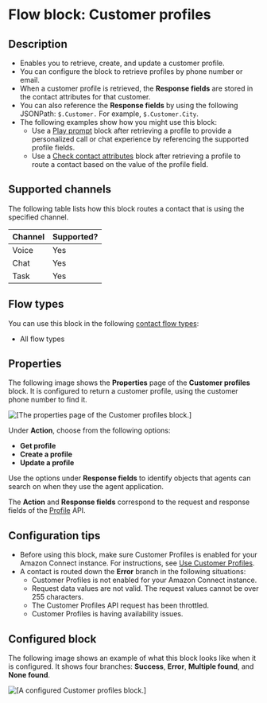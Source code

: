 # Flow block: Customer profiles<a name="customer-profiles-block"></a>

## Description<a name="customer-profiles-block-description"></a>
+ Enables you to retrieve, create, and update a customer profile\.
+ You can configure the block to retrieve profiles by phone number or email\.
+ When a customer profile is retrieved, the **Response fields** are stored in the contact attributes for that customer\.
+ You can also reference the **Response fields** by using the following JSONPath: `$.Customer.` For example, `$.Customer.City`\.
+ The following examples show how you might use this block:
  + Use a [Play prompt](play.md) block after retrieving a profile to provide a personalized call or chat experience by referencing the supported profile fields\.
  + Use a [Check contact attributes](check-contact-attributes.md) block after retrieving a profile to route a contact based on the value of the profile field\.

## Supported channels<a name="customer-profiles-block-channels"></a>

The following table lists how this block routes a contact that is using the specified channel\. 


| Channel | Supported? | 
| --- | --- | 
| Voice | Yes | 
| Chat | Yes | 
| Task | Yes | 

## Flow types<a name="customer-profiles-block-types"></a>

You can use this block in the following [contact flow types](create-contact-flow.md#contact-flow-types):
+ All flow types

## Properties<a name="customer-profiles-block-properties"></a>

The following image shows the **Properties** page of the **Customer profiles** block\. It is configured to return a customer profile, using the customer phone number to find it\.

![\[The properties page of the Customer profiles block.\]](http://docs.aws.amazon.com/connect/latest/adminguide/images/customer-profiles-block-properties.png)

Under **Action**, choose from the following options: 
+ **Get profile**
+ **Create a profile**
+ **Update a profile**

Use the options under **Response fields** to identify objects that agents can search on when they use the agent application\. 

The **Action** and **Response fields** correspond to the request and response fields of the [Profile](https://docs.aws.amazon.com/customerprofiles/latest/APIReference/API_Profile.html) API\. 

## Configuration tips<a name="customer-profiles-block-tips"></a>
+ Before using this block, make sure Customer Profiles is enabled for your Amazon Connect instance\. For instructions, see [Use Customer Profiles](customer-profiles.md)\.
+ A contact is routed down the **Error** branch in the following situations:
  + Customer Profiles is not enabled for your Amazon Connect instance\.
  + Request data values are not valid\. The request values cannot be over 255 characters\.
  + The Customer Profiles API request has been throttled\.
  + Customer Profiles is having availability issues\.

## Configured block<a name="customer-profiles-block-configured"></a>

The following image shows an example of what this block looks like when it is configured\. It shows four branches: **Success**, **Error**, **Multiple found**, and **None found**\. 

![\[A configured Customer profiles block.\]](http://docs.aws.amazon.com/connect/latest/adminguide/images/customer-profiles-block-configured.png)